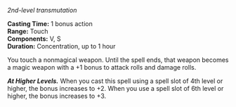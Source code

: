 _2nd-level transmutation_

**Casting Time:** 1 bonus action  
**Range:** Touch  
**Components:** V, S  
**Duration:** Concentration, up to 1 hour

You touch a nonmagical weapon. Until the spell ends, that weapon becomes a magic weapon with a +1 bonus to attack rolls and damage rolls.

**_At Higher Levels._** When you cast this spell using a spell slot of 4th level or higher, the bonus increases to +2. When you use a spell slot of 6th level or higher, the bonus increases to +3.
